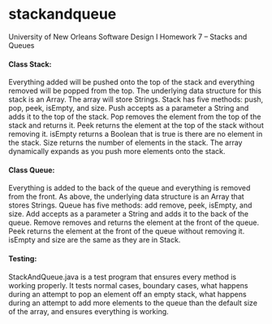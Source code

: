 stackandqueue
=============

University of New Orleans Software Design I Homework 7 – Stacks and Queues

#### Class Stack:
Everything added will be pushed onto the top of the stack and everything removed will be popped from the top. The underlying data structure for this stack is an Array. The array will store Strings. Stack has five methods: push, pop, peek, isEmpty, and size. Push accepts as a parameter a String and adds it to the top of the stack. Pop removes the element from the top of the stack and returns it. Peek returns the element at the top of the stack without removing it. isEmpty returns a Boolean that is true is there are no element in the stack. Size returns the number of elements in the stack. The array dynamically expands as you push more elements onto the stack.

#### Class Queue:
Everything is added to the back of the queue and everything is removed from the front. As above, the underlying data structure is an Array that stores Strings. Queue has five methods: add remove, peek, isEmpty, and size. Add accepts as a parameter a String and adds it to the back of the queue. Remove removes and returns the element at the front of the queue. Peek returns the element at the front of the queue without removing it. isEmpty and size are the same as they are in Stack.

#### Testing:
StackAndQueue.java is a test program that ensures every method is working properly. It tests normal cases, boundary cases, what happens during an attempt to pop an element off an empty stack, what happens during an attempt to add more elements to the queue than the default size of the array, and ensures everything is working.
